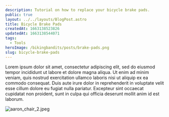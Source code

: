 ```yaml
---
description: Tutorial on how to replace your bicycle brake pads.
public: true
layout: ../../layouts/BlogPost.astro
title: Bicycle Brake Pads
createdAt: 1663138523826
updatedAt: 1663138544071
tags:
  - Tools
heroImage: /bikingbandits/posts/brake-pads.png
slug: bicycle-brake-pads
---
```


Lorem ipsum dolor sit amet, consectetur adipiscing elit, sed do eiusmod tempor incididunt ut labore et dolore magna aliqua. Ut enim ad minim veniam, quis nostrud exercitation ullamco laboris nisi ut aliquip ex ea commodo consequat. Duis aute irure dolor in reprehenderit in voluptate velit esse cillum dolore eu fugiat nulla pariatur. Excepteur sint occaecat cupidatat non proident, sunt in culpa qui officia deserunt mollit anim id est laborum.

![aaron_chair_2.jpeg](/bikingbandits/posts/replacing-brake-pads.png)

